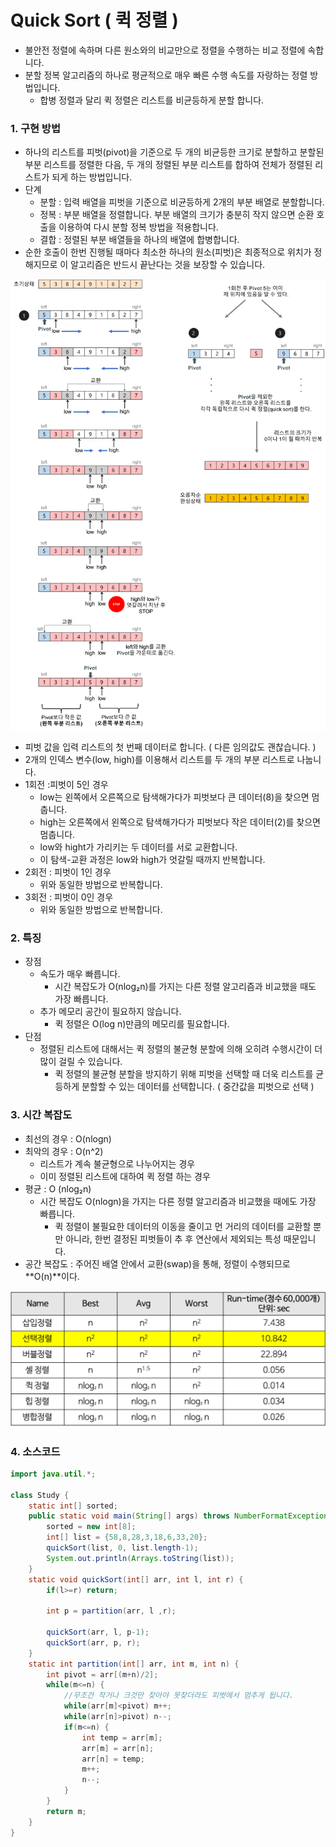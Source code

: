 # Quick Sort ( 퀵 정렬 )

- 불안전 정렬에 속하며 다른 원소와의 비교만으로 정렬을 수행하는 비교 정렬에 속합니다.
- 분할 정복 알고리즘의 하나로 평균적으로 매우 빠른 수행 속도를 자랑하는 정렬 방법입니다.
  - 합병 정렬과 달리 퀵 정렬은 리스트를 비균등하게 분할 합니다.



### 1. 구현 방법

- 하나의 리스트를 피벗(pivot)을 기준으로 두 개의 비균등한 크기로 분할하고 분할된 부분 리스트를 정렬한 다음, 두 개의 정렬된 부분 리스트를 합하여 전체가 정렬된 리스트가 되게 하는 방법입니다.
- 단계
  - 분할 : 입력 배열을 피벗을 기준으로 비균등하게 2개의 부분 배열로 분할합니다.
  - 정복 : 부분 배열을 정렬합니다. 부분 배열의 크기가 충분히 작지 않으면 순환 호출을 이용하여 다시 분할 정복 방법을 적용합니다.
  - 결합 : 정렬된 부분 배열들을 하나의 배열에 합병합니다.
- 순한 호출이 한번 진행될 때마다 최소한 하나의 원소(피벗)은 최종적으로 위치가 정해지므로 이 알고리즘은 반드시 끝난다는 것을 보장할 수 있습니다.

![](./img/3.png)

- 피벗 값을 입력 리스트의 첫 번째 데이터로 합니다. ( 다른 임의값도 괜찮습니다. )
- 2개의 인덱스 변수(low, high)를 이용해서 리스트를  두 개의 부분 리스트로 나눕니다.
- 1회전 :피벗이 5인 경우
  - low는 왼쪽에서 오른쪽으로 탐색해가다가 피벗보다 큰 데이터(8)을 찾으면 멈춥니다.
  - high는 오른쪽에서 왼쪽으로 탐색해가다가 피벗보다 작은 데이터(2)를 찾으면 멈춥니다.
  - low와 hight가 가리키는 두 데이터를 서로 교환합니다.
  - 이 탐색-교환 과정은 low와 high가 엇갈릴 때까지 반복합니다.
- 2회전 : 피벗이 1인 경우
  - 위와 동일한 방법으로 반복합니다.
- 3회전 : 피벗이 0인 경우
  - 위와 동일한 방법으로 반복합니다.



### 2. 특징

- 장점
  - 속도가 매우 빠릅니다.
    - 시간 복잡도가 O(nlog₂n)를 가지는 다른 정렬 알고리즘과 비교했을 때도 가장 빠릅니다.
  - 추가 메모리 공간이 필요하지 않습니다.
    - 퀵 정렬은 O(log n)만큼의 메모리를 필요합니다.
- 단점
  - 정렬된 리스트에 대해서는 퀵 정렬의 불균형 분할에 의해 오히려 수행시간이 더 많이 걸릴 수 있습니다.
    - 퀵 정렬의 불균형 분할을 방지하기 위해 피벗을 선택할 때 더욱 리스트를 균등하게 분할할 수 있는 데이터를 선택합니다. ( 중간값을 피벗으로 선택 ) 



### 3. 시간 복잡도

- 최선의 경우 : O(nlogn)
- 최악의 경우 : O(n^2)
  - 리스트가 계속 불균형으로 나누어지는 경우
  - 이미 정렬된 리스트에 대하여 퀵 정렬 하는 경우
- 평균 : O (nlog₂n)
  - 시간 복잡도 O(nlogn)을 가지는 다른 정렬 알고리즘과 비교했을 때에도 가장 빠릅니다.
    - 퀵 정렬이 불필요한 데이터의 이동을 줄이고 먼 거리의 데이터를 교환할 뿐만 아니라, 한번 결정된 피벗들이 추 후 연산에서 제외되는 특성 때문입니다.
- 공간 복잡도 : 주어진 배열 안에서 교환(swap)을 통해, 정렬이 수행되므로 **O(n)**이다.

![](./img/1.png)





### 4. 소스코드

```java
import java.util.*;

class Study {
	static int[] sorted;
	public static void main(String[] args) throws NumberFormatException, IOException {
		sorted = new int[8];
		int[] list = {58,8,28,3,18,6,33,20};
		quickSort(list, 0, list.length-1);
		System.out.println(Arrays.toString(list));	
	}
	static void quickSort(int[] arr, int l, int r) {
		if(l>=r) return;
		
		int p = partition(arr, l ,r);

		quickSort(arr, l, p-1);
		quickSort(arr, p, r);
	}
	static int partition(int[] arr, int m, int n) {
		int pivot = arr[(m+n)/2];
		while(m<=n) {
            //무조건 작거나 크것만 찾아야 못찾더라도 피벗에서 멈추게 됩니다.
			while(arr[m]<pivot) m++;
			while(arr[n]>pivot) n--;
			if(m<=n) {
				int temp = arr[m];
				arr[m] = arr[n];
				arr[n] = temp;
				m++;
				n--;
			}
		}
		return m;
	}
}
```

